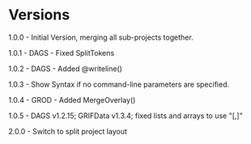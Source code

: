 # Versions

1.0.0 - Initial Version, merging all sub-projects together.

1.0.1 - DAGS - Fixed SplitTokens

1.0.2 - DAGS - Added @writeline()

1.0.3 - Show Syntax if no command-line parameters are specified.

1.0.4 - GROD - Added MergeOverlay()

1.0.5 - DAGS v1.2.15; GRIFData v1.3.4; fixed lists and arrays to use "[,]"

2.0.0 - Switch to split project layout
